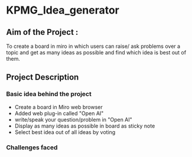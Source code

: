 # KPMG_Idea_generator
## Aim of the Project : 
To create a board in miro in which users can raise/ ask problems over a topic and get as many ideas as possible and find which idea is best out of them. 
## Project Description 

### Basic idea behind the project 
-  Create a board in Miro web browser 
-  Added web plug-in called "Open AI" 
-  write/speak your question/problem in "Open AI"
-  Display as many ideas as possible in board as sticky note 
-  Select best idea out of all ideas by voting 


### Challenges faced 


